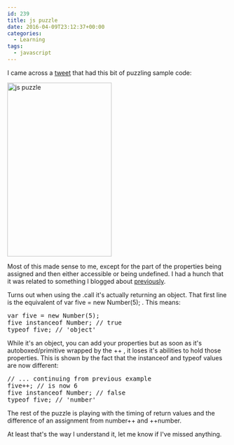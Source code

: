 ```yaml
---
id: 239
title: js puzzle
date: 2016-04-09T23:12:37+00:00
categories:
  - Learning
tags:
  - javascript
---
```


I came across a [tweet](https://twitter.com/weitzelb/status/718623065480019968) that had this bit of puzzling sample code:

<img className="alignnone size-full wp-image-240" src="/wordpress/2016/04/weitzelb_2016-Apr-08.jpg" alt="js puzzle" width="238" height="397" srcset="/wordpress/2016/04/weitzelb_2016-Apr-08.jpg 238w, /wordpress/2016/04/weitzelb_2016-Apr-08-180x300.jpg 180w" sizes="(max-width: 238px) 100vw, 238px" />

Most of this made sense to me, except for the part of the properties being assigned and then either accessible or being undefined. I had a hunch that it was related to something I blogged about [previously](http://sticksnglue.com/be-careful-with-those-primitives-types/).

Turns out when using the <span className="lang:default decode:true crayon-inline ">.call</span> it's actually returning an object. That first line is the equivalent of <span className="lang:default decode:true crayon-inline ">var five = new Number(5);</span> . This means:

<pre className="lang:default decode:true">var five = new Number(5);
five instanceof Number; // true
typeof five; // 'object'</pre>

While it's an object, you can add your properties but as soon as it's autoboxed/primitive wrapped by the <span className="lang:default decode:true crayon-inline ">++</span> , it loses it's abilities to hold those properties. This is shown by the fact that the <span className="lang:default decode:true crayon-inline">instanceof</span> and <span className="lang:default decode:true crayon-inline">typeof</span> values are now different:

<pre className="lang:default decode:true">// ... continuing from previous example
five++; // is now 6
five instanceof Number; // false
typeof five; // 'number'</pre>

The rest of the puzzle is playing with the timing of return values and the difference of an assignment from <span className="lang:default decode:true crayon-inline ">number++</span> and <span className="lang:default decode:true crayon-inline">++number</span>.

At least that's the way I understand it, let me know if I've missed anything.
